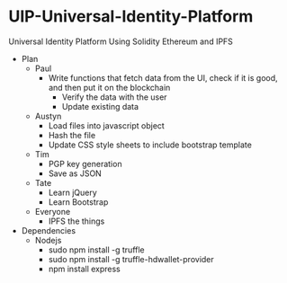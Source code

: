 # UIP-Universal-Identity-Platform
Universal Identity Platform
Using Solidity Ethereum and IPFS

* Plan
    * Paul
        * Write functions that fetch data from the UI, check if it is good, and then put it on the blockchain
            * Verify the data with the user
            * Update existing data
    * Austyn
        * Load files into javascript object
        * Hash the file
        * Update CSS style sheets to include bootstrap template
    * Tim
        * PGP key generation
        * Save as JSON
    * Tate
        * Learn jQuery
        * Learn Bootstrap
    * Everyone
        * IPFS the things
* Dependencies
    * Nodejs
        * sudo npm install -g truffle
        * sudo npm install -g truffle-hdwallet-provider
        * npm install express

